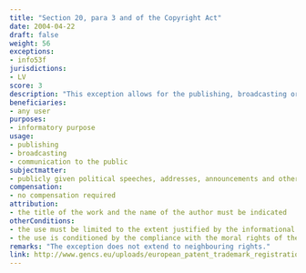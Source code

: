 ```yaml
---
title: "Section 20, para 3 and of the Copyright Act"
date: 2004-04-22
draft: false
weight: 56
exceptions:
- info53f
jurisdictions:
- LV
score: 3
description: "This exception allows for the publishing, broadcasting or otherwise making known publicly given political speeches, addresses, announcements and other analogous works, to the extent justified by the informational purpose." 
beneficiaries:
- any user
purposes: 
- informatory purpose
usage:
- publishing 
- broadcasting 
- communication to the public
subjectmatter:
- publicly given political speeches, addresses, announcements and other analogous works
compensation:
- no compensation required
attribution: 
- the title of the work and the name of the author must be indicated 
otherConditions: 
- the use must be limited to the extent justified by the informational purpose
- the use is conditioned by the compliance with the moral rights of the author (§14 of the CA) and the three-step test (§18 of the CA)
remarks: "The exception does not extend to neighbouring rights."
link: http://www.gencs.eu/uploads/european_patent_trademark_registration/latvia/Copyright%20Law%20Latvia.pdf
---
```

